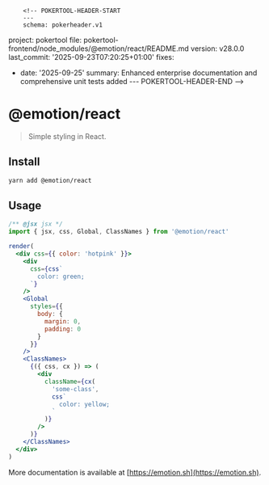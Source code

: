         <!-- POKERTOOL-HEADER-START
        ---
        schema: pokerheader.v1
project: pokertool
file: pokertool-frontend/node_modules/@emotion/react/README.md
version: v28.0.0
last_commit: '2025-09-23T07:20:25+01:00'
fixes:
- date: '2025-09-25'
  summary: Enhanced enterprise documentation and comprehensive unit tests added
        ---
        POKERTOOL-HEADER-END -->
# @emotion/react

> Simple styling in React.

## Install

```bash
yarn add @emotion/react
```

## Usage

```jsx
/** @jsx jsx */
import { jsx, css, Global, ClassNames } from '@emotion/react'

render(
  <div css={{ color: 'hotpink' }}>
    <div
      css={css`
        color: green;
      `}
    />
    <Global
      styles={{
        body: {
          margin: 0,
          padding: 0
        }
      }}
    />
    <ClassNames>
      {({ css, cx }) => (
        <div
          className={cx(
            'some-class',
            css`
              color: yellow;
            `
          )}
        />
      )}
    </ClassNames>
  </div>
)
```

More documentation is available at [https://emotion.sh](https://emotion.sh).
